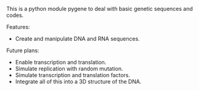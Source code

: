 This is a python module pygene to deal with basic genetic sequences and codes.

Features:
* Create and manipulate DNA and RNA sequences.

Future plans:
* Enable transcription and translation.
* Simulate replication with random mutation.
* Simulate transcription and translation factors.
* Integrate all of this into a 3D structure of the DNA.

